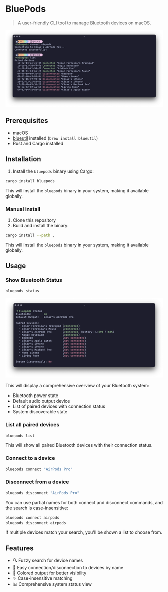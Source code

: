 # BluePods

> A user-friendly CLI tool to manage Bluetooth devices on macOS.

![BluePods](media/ss2.png)


## Prerequisites

- macOS
- [blueutil](https://github.com/toy/blueutil) installed (`brew install blueutil`)
- Rust and Cargo installed

## Installation

1. Install the `bluepods` binary using Cargo:
```bash
cargo install bluepods
```

This will install the `bluepods` binary in your system, making it available globally.

### Manual install
1. Clone this repository
2. Build and install the binary:
```bash
cargo install --path .
```

This will install the `bluepods` binary in your system, making it available globally.

## Usage

### Show Bluetooth Status
```bash
bluepods status
```

![Status](media/status.png)


This will display a comprehensive overview of your Bluetooth system:
- Bluetooth power state
- Default audio output device
- List of paired devices with connection status
- System discoverable state

### List all paired devices
```bash
bluepods list
```

This will show all paired Bluetooth devices with their connection status.

### Connect to a device
```bash
bluepods connect "AirPods Pro"
```

### Disconnect from a device
```bash
bluepods disconnect "AirPods Pro"
```

You can use partial names for both connect and disconnect commands, and the search is case-insensitive:
```bash
bluepods connect airpods
bluepods disconnect airpods
```

If multiple devices match your search, you'll be shown a list to choose from.

## Features

- 🔍 Fuzzy search for device names
- 📱 Easy connection/disconnection to devices by name
- 🎨 Colored output for better visibility
- ✨ Case-insensitive matching
- 📊 Comprehensive system status view 